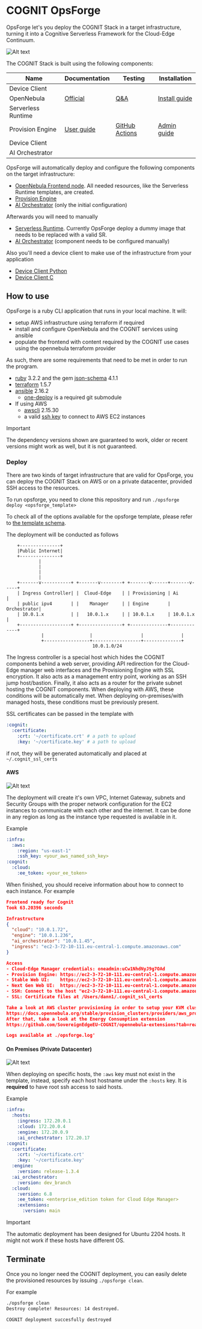 # COGNIT OpsForge

OpsForge let's you deploy the COGNIT Stack in a target infrastructure, turning it into a Cognitive Serverless Framework for the Cloud-Edge Continuum.

![Alt text](images/arch.png)

The COGNIT Stack is built using the following components:

| Name               | Documentation                                                                                                 | Testing                                                                                                        | Installation                                                                                                               |
|--------------------|---------------------------------------------------------------------------------------------------------------|----------------------------------------------------------------------------------------------------------------|----------------------------------------------------------------------------------------------------------------------------|
| Device Client      |                                                                                                               |                                                                                                                |                                                                                                                            |
| OpenNebula         | [Official](https://docs.opennebula.io/)                                                                       | [Q&A](https://github.com/OpenNebula/one/wiki/Quality-Assurance)                                                | [Install guide](https://docs.opennebula.io/6.8/installation_and_configuration/frontend_installation/index.html)            |
| Serverless Runtime |                                                                                                               |                                                                                                                |                                                                                                                            |
| Provision Engine   | [User guide](https://github.com/SovereignEdgeEU-COGNIT/provisioning-engine/wiki/User-Guide)                   | [GitHub Actions](https://github.com/SovereignEdgeEU-COGNIT/provisioning-engine/actions/workflows/rspec.yaml)   | [Admin guide](https://github.com/SovereignEdgeEU-COGNIT/provisioning-engine/wiki/Admin-Guide)                              |
| Device Client      |                                                                                                               |                                                                                                                |                                                                                                                            |
| AI Orchestrator    |                                                                                                               |                                                                                                                |                                                                                                                            |

OpsForge will automatically deploy and configure the following components on the target infrastructure:

- [OpenNebula Frontend node](https://docs.opennebula.io/STS/installation_and_configuration/frontend_installation/overview.html). All needed resources, like the Serverless Runtime templates, are created.
- [Provision Engine](https://github.com/SovereignEdgeEU-COGNIT/provisioning-engine)
- [AI Orchestrator](https://github.com/SovereignEdgeEU-COGNIT/ai-orchestrator) (only the initial configuration)

Afterwards you will need to manually

- [Serverless Runtime](https://github.com/SovereignEdgeEU-COGNIT/serverless-runtime). Currently OpsForge deploy a dummy image that needs to be replaced with a valid SR.
- [AI Orchestrator](https://github.com/SovereignEdgeEU-COGNIT/ai-orchestrator) (component needs to be configured manually)

Also you'll need a device client to make use of the infrastructure from your application

- [Device Client Python](https://github.com/SovereignEdgeEU-COGNIT/device-runtime-py)
- [Device Client C](https://github.com/SovereignEdgeEU-COGNIT/device-runtime-c)


## How to use

OpsForge is a ruby CLI application that runs in your local machine. It will:

- setup AWS infrastructure using terraform if required
- install and configure OpenNebula and the COGNIT services using ansible
- populate the frontend with content required by the COGNIT use cases using the opennebula terraform provider

As such, there are some requirements that need to be met in order to run the program.

- [ruby](https://www.ruby-lang.org/en/documentation/installation/) 3.2.2 and the gem [json-schema](https://rubygems.org/gems/json-schema) 4.1.1
- [terraform](https://developer.hashicorp.com/terraform/install?product_intent=terraform) 1.5.7
- [ansible](https://docs.ansible.com/ansible/latest/installation_guide/intro_installation.html) 2.16.2
  - [one-deploy](https://github.com/OpenNebula/one-deploy/releases/tag/release-1.0.0) is a required git submodule
- If using AWS
  - [awscli](https://docs.aws.amazon.com/cli/latest/userguide/getting-started-install.html) 2.15.30
  - a valid [ssh key](https://docs.aws.amazon.com/AWSEC2/latest/UserGuide/ec2-key-pairs.html) to connect to AWS EC2 instances

> [!IMPORTANT]
> The dependency versions shown are guaranteed to work, older or recent versions might work as well, but it is not guaranteed.

### Deploy

There are two kinds of target infrastructure that are valid for OpsForge, you can deploy the COGNIT Stack on AWS or on a private datacenter, provided SSH access to the resources.

To run opsforge, you need to clone this repository and run `./opsforge deploy <opsforge_template>`

To check all of the options available for the opsforge template, please refer to [the template schema](./schema.json).

The deployment will be conducted as follows

```
    +---------------+
    |Public Internet|
    +---------------+
            |
            |
            |
            |
    +-------v-----------+ +-------v--------+ +-------v------+-------v-----+
    | Ingress Controller| |  Cloud-Edge    | | Provisioning | Ai          |
    | public ipv4       | |    Manager     | | Engine       | Orchestrator|
    | 10.0.1.x          | |   10.0.1.x     | | 10.0.1.x     | 10.0.1.x    |
    +-------------------+ +----------------+ +--------------+-------------+
             |                 |                  |              |
             +-----------------+------------------+--------------+
                                10.0.1.0/24
```

The Ingress controller is a special host which hides the COGNIT components behind a web server, providing API redirection for the Cloud-Edge manager web interfaces and the Provisioning Engine with SSL encryption. It also acts as a management entry point, working as an SSH jump host/bastion. Finally, it also acts as a router for the private subnet hosting the COGNIT components.
When deploying with AWS, these conditions will be automatically met. When deploying on-premises/with managed hosts, these conditions must be previously present.

SSL certificates can be passed in the template with

```yaml
:cognit:
  :certificate:
    :crt: '~/certificate.crt' # a path to upload
    :key: '~/certificate.key' # a path to upload
```

if not, they will be generated automatically and placed at `~/.cognit_ssl_certs`


#### AWS

![Alt text](images/aws.png)

The deployment will create it's own VPC, Internet Gateway, subnets and Security Groups with the proper network configuration for the EC2 instances to communicate with each other and the internet. It can be done in any region as long as the instance type requested is available in it.

Example

```yaml
:infra:
  :aws:
    :region: "us-east-1"
    :ssh_key: <your_aws_named_ssh_key>
:cognit:
  :cloud:
    :ee_token: <your_ee_token>
```

When finished, you should receive information about how to connect to each instance. For example

```json
Frontend ready for Cognit
Took 63.20396 seconds

Infrastructure
{
  "cloud": "10.0.1.72",
  "engine": "10.0.1.236",
  "ai_orchestrator": "10.0.1.45",
  "ingress": "ec2-3-72-10-111.eu-central-1.compute.amazonaws.com"
}

Access
- Cloud-Edge Manager credentials: oneadmin:uCw1NhdNyJ9g7OAd
- Provision Engine: https://ec2-3-72-10-111.eu-central-1.compute.amazonaws.com/engine
- Stable Web UI:    https://ec2-3-72-10-111.eu-central-1.compute.amazonaws.com/sunstone
- Next Gen Web UI:  https://ec2-3-72-10-111.eu-central-1.compute.amazonaws.com/fireedge
- SSH: Connect to the host "ec2-3-72-10-111.eu-central-1.compute.amazonaws.com" with the "ubuntu" user, using the provided ssh key. You can access the rest of the cluster using this host as an SSH jump host.
- SSL: Certificate files at /Users/dann1/.cognit_ssl_certs

Take a look at AWS cluster provisioning in order to setup your KVM cluster
https://docs.opennebula.org/stable/provision_clusters/providers/aws_provider.html#aws-provider
After that, take a look at the Energy Consumption extension
https://github.com/SovereignEdgeEU-COGNIT/opennebula-extensions?tab=readme-ov-file#scaphandre-extension

Logs available at ./opsforge.log'
```

#### On Premises (Private Datacenter)

![Alt text](images/onprem.png)

When deploying on specific hosts, the `:aws` key must not exist in the template, instead, specify each host hostname under the `:hosts` key. It is **required** to have root ssh access to said hosts.

Example

```yaml
:infra:
  :hosts:
    :ingress: 172.20.0.1
    :cloud: 172.20.0.4
    :engine: 172.20.0.9
    :ai_orchestrator: 172.20.17
:cognit:
  :certificate:
    :crt: '~/certificate.crt'
    :key: '~/certificate.key'
  :engine:
    :version: release-1.3.4
  :ai_orchestrator:
    :version: dev_branch
  :cloud:
    :version: 6.8
    :ee_token: <enterprise_edition token for Cloud Edge Manager>
    :extensions:
      :version: main
```

> [!IMPORTANT]
> The automatic deployment has been designed for Ubuntu 2204 hosts. It might not work if these hosts have different OS.


##  Terminate

Once you no longer need the COGNIT deployment, you can easily delete the provisioned resources by issuing `./opsforge clean`.

For example

```bash
./opsforge clean
Destroy complete! Resources: 14 destroyed.

COGNIT deployment succesfully destroyed
```


